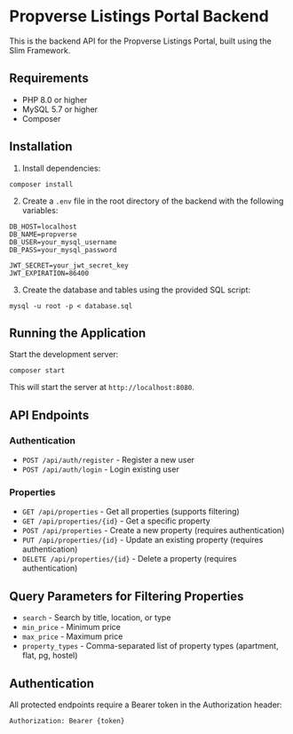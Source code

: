# Propverse Listings Portal Backend

This is the backend API for the Propverse Listings Portal, built using the Slim Framework.

## Requirements

- PHP 8.0 or higher
- MySQL 5.7 or higher
- Composer

## Installation

1. Install dependencies:
```
composer install
```

2. Create a `.env` file in the root directory of the backend with the following variables:
```
DB_HOST=localhost
DB_NAME=propverse
DB_USER=your_mysql_username
DB_PASS=your_mysql_password

JWT_SECRET=your_jwt_secret_key
JWT_EXPIRATION=86400
```

3. Create the database and tables using the provided SQL script:
```
mysql -u root -p < database.sql
```

## Running the Application

Start the development server:
```
composer start
```

This will start the server at `http://localhost:8080`.

## API Endpoints

### Authentication

- `POST /api/auth/register` - Register a new user
- `POST /api/auth/login` - Login existing user

### Properties

- `GET /api/properties` - Get all properties (supports filtering)
- `GET /api/properties/{id}` - Get a specific property
- `POST /api/properties` - Create a new property (requires authentication)
- `PUT /api/properties/{id}` - Update an existing property (requires authentication)
- `DELETE /api/properties/{id}` - Delete a property (requires authentication)

## Query Parameters for Filtering Properties

- `search` - Search by title, location, or type
- `min_price` - Minimum price
- `max_price` - Maximum price
- `property_types` - Comma-separated list of property types (apartment, flat, pg, hostel)

## Authentication

All protected endpoints require a Bearer token in the Authorization header:

```
Authorization: Bearer {token}
``` 